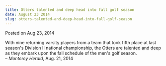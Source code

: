 ```yaml
---
title: Otters talented and deep head into fall golf season
date: August 23 2014
slug: otters-talented-and-deep-head-into-fall-golf-season
---
```


 



<span class="date">Posted on Aug 23, 2014    </span>
<p>With nine returning varsity players from a team that took fifth
place at last season&apos;s Division II national championship, the
Otters are talented and deep as they embark upon the fall schedule
of the men&apos;s golf season.<br>
&#x2013; <em>Monterey Herald</em>, Aug. 21, 2014</br></p>





 
